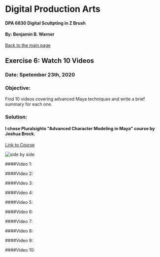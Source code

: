 # Digital Production Arts
#### DPA 6830 Digital Scultpting in Z Brush
#### By: Benjamin B. Warner

[Back to the main page](https://benwarnerdigitalarts.github.io/3Dworks/)

## Exercise 6: Watch 10 Videos
### Date: Spetember 23th, 2020

### Objective:
Find 10 videos covering advanced Maya techniques and write a brief summary for each one.

### Solution:
#### I chose Pluralsights "Advanced Character Modeling in Maya" course by Joshua Brock.

[Link to Course](https://app.pluralsight.com/library/courses/advanced-char-modeling-maya-2398/table-of-contents)

![side by side](https://benwarnerdigitalarts.github.io/3Dworks/dpa8070/realToDigital/images/kingBykingside.PNG)

####Video 1:

####Video 2:

####Video 3:

####Video 4:

####Video 5:

####Video 6:

####Video 7:

####Video 8:

####Video 9:

####Video 10:





